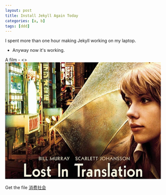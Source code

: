```yaml
---
layout: post
title: Install Jekyll Again Today
categories: [a, b]
tags: [ddd]
---
```

I spent more than one hour making Jekyll working on my laptop. 

- Anyway now it's working.

A film - <<Lost in Translation>>
![Lost in Translation](/assets/images/lost-in-transalation.jpg)


Get the file [消费社会](/assets/files/consume-society.pdf)
